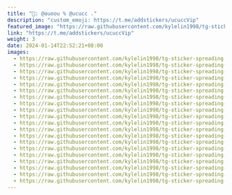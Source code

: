 ```yaml
---
title: "🥤: @ouoou % @ucucc ."
description: "custom_emoji: https://t.me/addstickers/ucuccVip"
featured_image: "https://raw.githubusercontent.com/kylelin1998/tg-sticker-spreading-worldwide-images/main/img/42bd9e8d-cc91-4879-a739-03ac50a4fe22.jpg"
link: "https://t.me/addstickers/ucuccVip"
weight: 3
date: 2024-01-14T22:52:21+08:00
images:
  - https://raw.githubusercontent.com/kylelin1998/tg-sticker-spreading-worldwide-images/main/img/42bd9e8d-cc91-4879-a739-03ac50a4fe22.jpg
  - https://raw.githubusercontent.com/kylelin1998/tg-sticker-spreading-worldwide-images/main/img/10df4e90-01b4-4cb6-b63c-055de7e7b1e8.jpg
  - https://raw.githubusercontent.com/kylelin1998/tg-sticker-spreading-worldwide-images/main/img/33b3b8da-2924-4d04-87f0-ea4cd6ef877c.jpg
  - https://raw.githubusercontent.com/kylelin1998/tg-sticker-spreading-worldwide-images/main/img/14677fb6-3e6c-49dc-ac1d-a84e1c3e044b.jpg
  - https://raw.githubusercontent.com/kylelin1998/tg-sticker-spreading-worldwide-images/main/img/025a5950-d3ef-45a5-b11d-a1b7fa10ee9b.jpg
  - https://raw.githubusercontent.com/kylelin1998/tg-sticker-spreading-worldwide-images/main/img/be07e451-bf91-4ccc-ad99-42b0587af1c3.jpg
  - https://raw.githubusercontent.com/kylelin1998/tg-sticker-spreading-worldwide-images/main/img/63cae49b-6089-48b6-b8b3-a415783f0bcc.jpg
  - https://raw.githubusercontent.com/kylelin1998/tg-sticker-spreading-worldwide-images/main/img/af7af17e-a72b-4979-8636-4b2367e35f74.jpg
  - https://raw.githubusercontent.com/kylelin1998/tg-sticker-spreading-worldwide-images/main/img/f01bdd54-1a44-478d-bc09-e5c4c33007ad.jpg
  - https://raw.githubusercontent.com/kylelin1998/tg-sticker-spreading-worldwide-images/main/img/812534ef-99b5-4c54-8afb-647e6da7f9cd.jpg
  - https://raw.githubusercontent.com/kylelin1998/tg-sticker-spreading-worldwide-images/main/img/8b07ab93-46d2-4c29-ab43-cdb4ed935a46.jpg
  - https://raw.githubusercontent.com/kylelin1998/tg-sticker-spreading-worldwide-images/main/img/8544ab67-5c53-49e3-9846-aec70724bfd8.jpg
  - https://raw.githubusercontent.com/kylelin1998/tg-sticker-spreading-worldwide-images/main/img/e01ba6e6-734c-40ef-b6a5-67695a4312d9.jpg
  - https://raw.githubusercontent.com/kylelin1998/tg-sticker-spreading-worldwide-images/main/img/670c9457-7332-4f43-8b8a-7f15c846b0aa.jpg
  - https://raw.githubusercontent.com/kylelin1998/tg-sticker-spreading-worldwide-images/main/img/5771c1a9-2929-4712-988e-c426fd337a9e.jpg
  - https://raw.githubusercontent.com/kylelin1998/tg-sticker-spreading-worldwide-images/main/img/5a2a94f5-f2a7-47a0-abf0-c733113e7300.jpg
  - https://raw.githubusercontent.com/kylelin1998/tg-sticker-spreading-worldwide-images/main/img/dd3c5655-42e9-4aff-bac0-9ead371384fb.jpg
  - https://raw.githubusercontent.com/kylelin1998/tg-sticker-spreading-worldwide-images/main/img/ea4aba1a-f668-4781-baca-379e4002b398.jpg
  - https://raw.githubusercontent.com/kylelin1998/tg-sticker-spreading-worldwide-images/main/img/ff604fa3-ff76-41c9-93f0-508207f50c4e.jpg
  - https://raw.githubusercontent.com/kylelin1998/tg-sticker-spreading-worldwide-images/main/img/f2395f99-4d57-4a22-94af-73fef6e4faee.jpg
---
```

